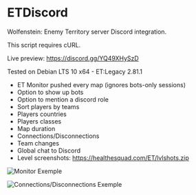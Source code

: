 # ETDiscord
Wolfenstein: Enemy Territory server Discord integration.

This script requires cURL.

Live preview: https://discord.gg/YQ49XHySzD

Tested on Debian LTS 10 x64 - ET:Legacy 2.81.1

- ET Monitor pushed every map (ignores bots-only sessions)
- Option to show up bots
- Option to mention a discord role
- Sort players by teams
- Players countries
- Players classes
- Map duration
- Connections/Disconnections
- Team changes
- Global chat to Discord
- Level screenshots: https://healthesquad.com/ET/lvlshots.zip

![Monitor Exemple](https://healthesquad.com/ET/monitor.png)


![Connections/Disconnections Exemple](https://healthesquad.com/ET/exemple2.png)

